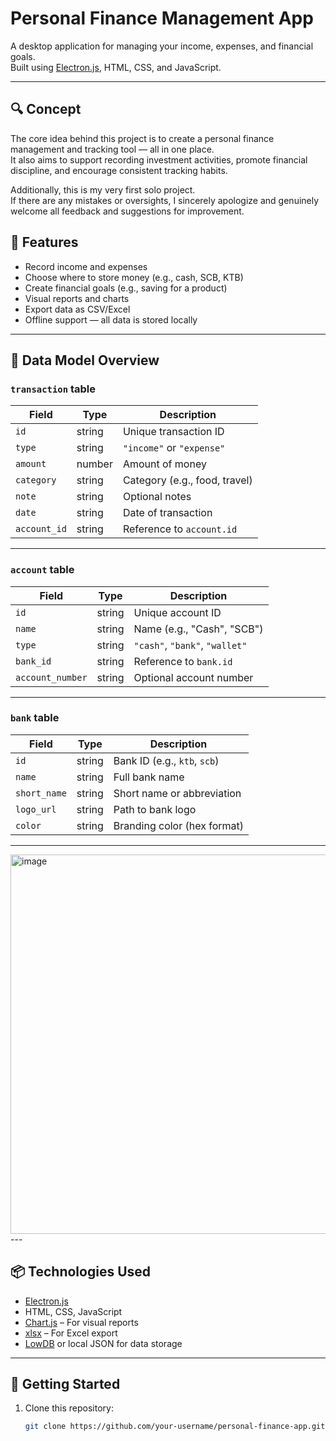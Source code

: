 # Personal Finance Management App

A desktop application for managing your income, expenses, and financial goals.  
Built using [Electron.js](https://www.electronjs.org/), HTML, CSS, and JavaScript.

---

## 🔍 Concept

The core idea behind this project is to create a personal finance management and tracking tool — all in one place.  
It also aims to support recording investment activities, promote financial discipline, and encourage consistent tracking habits.

Additionally, this is my very first solo project.  
If there are any mistakes or oversights, I sincerely apologize and genuinely welcome all feedback and suggestions for improvement.


## 🎯 Features

- Record income and expenses
- Choose where to store money (e.g., cash, SCB, KTB)
- Create financial goals (e.g., saving for a product)
- Visual reports and charts
- Export data as CSV/Excel
- Offline support — all data is stored locally

---

## 📁 Data Model Overview

### `transaction` table

| Field       | Type     | Description                   |
|-------------|----------|-------------------------------|
| `id`        | string   | Unique transaction ID         |
| `type`      | string   | `"income"` or `"expense"`     |
| `amount`    | number   | Amount of money               |
| `category`  | string   | Category (e.g., food, travel) |
| `note`      | string   | Optional notes                |
| `date`      | string   | Date of transaction           |
| `account_id`| string   | Reference to `account.id`     |

---

### `account` table

| Field            | Type     | Description                    |
|------------------|----------|--------------------------------|
| `id`             | string   | Unique account ID              |
| `name`           | string   | Name (e.g., "Cash", "SCB")     |
| `type`           | string   | `"cash"`, `"bank"`, `"wallet"` |
| `bank_id`        | string   | Reference to `bank.id`         |
| `account_number` | string   | Optional account number        |

---

### `bank` table

| Field       | Type     | Description                        |
|-------------|----------|------------------------------------|
| `id`        | string   | Bank ID (e.g., `ktb`, `scb`)       |
| `name`      | string   | Full bank name                     |
| `short_name`| string   | Short name or abbreviation         |
| `logo_url`  | string   | Path to bank logo                  |
| `color`     | string   | Branding color (hex format)        |

---
<img width="901" height="607" alt="image" src="https://github.com/user-attachments/assets/b0bf6fe7-a696-4bf9-89c3-5175733b83a9" />
---


## 📦 Technologies Used

- [Electron.js](https://www.electronjs.org/)
- HTML, CSS, JavaScript
- [Chart.js](https://www.chartjs.org/) – For visual reports
- [xlsx](https://www.npmjs.com/package/xlsx) – For Excel export
- [LowDB](https://www.npmjs.com/package/lowdb) or local JSON for data storage

---

## 🚀 Getting Started

1. Clone this repository:
   ```bash
   git clone https://github.com/your-username/personal-finance-app.git
